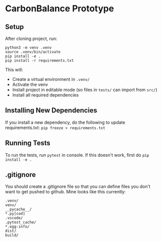 # CarbonBalance Prototype



## Setup

After cloning project, run:

```
python3 -m venv .venv
source .venv/bin/activate
pip install -e .
pip install -r requirements.txt
```
This will:
- Create a virtual environment in `.venv/`
- Activate the venv
- Install project in editable mode (so files in `tests/` can import from `src/`)
- Install all required dependencies

## Installing New Dependencies

If you install a new dependency, do the following to update requirements.txt:
`pip freeze > requirements.txt`

## Running Tests

To run the tests, run `pytest` in console. If this doesn't work, first do `pip install -e .`


## .gitignore

You should create a .gitignore file so that you can define files you don't want to get pushed to github.
Mine looks like this currently:
```
.venv/  
venv/
__pycache__/
*.py[cod]
.vscode/
.pytest_cache/
*.egg-info/
dist/
build/
```